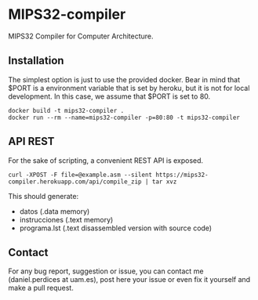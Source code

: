 # MIPS32-compiler
MIPS32 Compiler for Computer Architecture.

## Installation

The simplest option is just to use the provided docker. Bear in mind that $PORT is a environment variable that is set by heroku, but it is not for local development. In this case, we assume that $PORT is set to 80.

```
docker build -t mips32-compiler .
docker run --rm --name=mips32-compiler -p=80:80 -t mips32-compiler
```

## API REST

For the sake of scripting, a convenient REST API is exposed.

```
curl -XPOST -F file=@example.asm --silent https://mips32-compiler.herokuapp.com/api/compile_zip | tar xvz
```

This should generate:
- datos (.data memory)
- instrucciones (.text memory)
- programa.lst (.text disassembled version with source code)

## Contact

For any bug report, suggestion or issue, you can contact me (daniel.perdices at uam.es), post here your issue or even fix it yourself and make a pull request.
